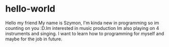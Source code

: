 # hello-world
Hello my friend
My name is Szymon, I'm kinda new in programming so im counting on you :D.Im interested in music production Im also playing on 4 instruments and singing. I want to learn how to programming for myself and maybe for the job in future.
